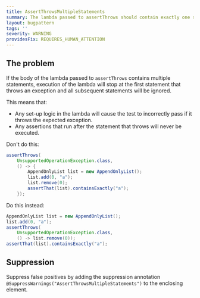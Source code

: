 ```yaml
---
title: AssertThrowsMultipleStatements
summary: The lambda passed to assertThrows should contain exactly one statement
layout: bugpattern
tags: ''
severity: WARNING
providesFix: REQUIRES_HUMAN_ATTENTION
---
```


<!--
*** AUTO-GENERATED, DO NOT MODIFY ***
To make changes, edit the @BugPattern annotation or the explanation in docs/bugpattern.
-->

## The problem
If the body of the lambda passed to `assertThrows` contains multiple statements,
execution of the lambda will stop at the first statement that throws an
exception and all subsequent statements will be ignored.

This means that:

*   Any set-up logic in the lambda will cause the test to incorrectly pass if it
    throws the expected exception.
*   Any assertions that run after the statement that throws will never be
    executed.

Don't do this:

```java {.bad}
assertThrows(
    UnsupportedOperationException.class,
    () -> {
        AppendOnlyList list = new AppendOnlyList();
        list.add(0, "a");
        list.remove(0);
        assertThat(list).containsExactly("a");
    });
```

Do this instead:

```java {.good}
AppendOnlyList list = new AppendOnlyList();
list.add(0, "a");
assertThrows(
    UnsupportedOperationException.class,
    () -> list.remove(0));
assertThat(list).containsExactly("a");
```

## Suppression
Suppress false positives by adding the suppression annotation `@SuppressWarnings("AssertThrowsMultipleStatements")` to the enclosing element.

